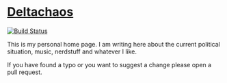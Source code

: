 # [Deltachaos](https://www.deltachaos.de/)


[![Build Status](https://app.travis-ci.com/Deltachaos/deltachaos.github.io.svg?branch=source)][travis]

[travis]: https://app.travis-ci.com/github/Deltachaos/deltachaos.github.io

This is my personal home page. I am writing here about the current political situation, music, nerdstuff and whatever I
like.

If you have found a typo or you want to suggest a change please open a pull request.
